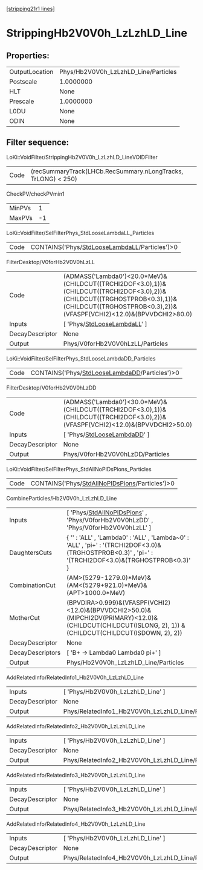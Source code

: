 [[stripping21r1 lines]](./stripping21r1-index)

# StrippingHb2V0V0h_LzLzhLD_Line

## Properties:

|                |                                      |
|----------------|--------------------------------------|
| OutputLocation | Phys/Hb2V0V0h_LzLzhLD_Line/Particles |
| Postscale      | 1.0000000                            |
| HLT            | None                                 |
| Prescale       | 1.0000000                            |
| L0DU           | None                                 |
| ODIN           | None                                 |

## Filter sequence:

LoKi::VoidFilter/StrippingHb2V0V0h_LzLzhLD_LineVOIDFilter

|      |                                                               |
|------|---------------------------------------------------------------|
| Code | (recSummaryTrack(LHCb.RecSummary.nLongTracks, TrLONG) \< 250) |

CheckPV/checkPVmin1

|        |     |
|--------|-----|
| MinPVs | 1   |
| MaxPVs | -1  |

LoKi::VoidFilter/SelFilterPhys_StdLooseLambdaLL_Particles

|      |                                                                                                    |
|------|----------------------------------------------------------------------------------------------------|
| Code | CONTAINS('Phys/[StdLooseLambdaLL](./stripping21r1-commonparticles-stdlooselambdall)/Particles')\>0 |

FilterDesktop/V0forHb2V0V0hLzLL

|                 |                                                                                                                                                                                                        |
|-----------------|--------------------------------------------------------------------------------------------------------------------------------------------------------------------------------------------------------|
| Code            | (ADMASS('Lambda0')\<20.0\*MeV)&(CHILDCUT((TRCHI2DOF\<3.0),1))&(CHILDCUT((TRCHI2DOF\<3.0),2))&(CHILDCUT((TRGHOSTPROB\<0.3),1))&(CHILDCUT((TRGHOSTPROB\<0.3),2))&(VFASPF(VCHI2)\<12.0)&(BPVVDCHI2\>80.0) |
| Inputs          | [ 'Phys/[StdLooseLambdaLL](./stripping21r1-commonparticles-stdlooselambdall)' ]                                                                                                                      |
| DecayDescriptor | None                                                                                                                                                                                                   |
| Output          | Phys/V0forHb2V0V0hLzLL/Particles                                                                                                                                                                       |

LoKi::VoidFilter/SelFilterPhys_StdLooseLambdaDD_Particles

|      |                                                                                                    |
|------|----------------------------------------------------------------------------------------------------|
| Code | CONTAINS('Phys/[StdLooseLambdaDD](./stripping21r1-commonparticles-stdlooselambdadd)/Particles')\>0 |

FilterDesktop/V0forHb2V0V0hLzDD

|                 |                                                                                                                                      |
|-----------------|--------------------------------------------------------------------------------------------------------------------------------------|
| Code            | (ADMASS('Lambda0')\<30.0\*MeV)&(CHILDCUT((TRCHI2DOF\<3.0),1))&(CHILDCUT((TRCHI2DOF\<3.0),2))&(VFASPF(VCHI2)\<12.0)&(BPVVDCHI2\>50.0) |
| Inputs          | [ 'Phys/[StdLooseLambdaDD](./stripping21r1-commonparticles-stdlooselambdadd)' ]                                                    |
| DecayDescriptor | None                                                                                                                                 |
| Output          | Phys/V0forHb2V0V0hLzDD/Particles                                                                                                     |

LoKi::VoidFilter/SelFilterPhys_StdAllNoPIDsPions_Particles

|      |                                                                                                      |
|------|------------------------------------------------------------------------------------------------------|
| Code | CONTAINS('Phys/[StdAllNoPIDsPions](./stripping21r1-commonparticles-stdallnopidspions)/Particles')\>0 |

CombineParticles/Hb2V0V0h_LzLzhLD_Line

|                  |                                                                                                                                                              |
|------------------|--------------------------------------------------------------------------------------------------------------------------------------------------------------|
| Inputs           | [ 'Phys/[StdAllNoPIDsPions](./stripping21r1-commonparticles-stdallnopidspions)' , 'Phys/V0forHb2V0V0hLzDD' , 'Phys/V0forHb2V0V0hLzLL' ]                    |
| DaughtersCuts    | { '' : 'ALL' , 'Lambda0' : 'ALL' , 'Lambda~0' : 'ALL' , 'pi+' : '(TRCHI2DOF\<3.0)&(TRGHOSTPROB\<0.3)' , 'pi-' : '(TRCHI2DOF\<3.0)&(TRGHOSTPROB\<0.3)' }      |
| CombinationCut   | (AM\>(5279-1279.0)\*MeV)&(AM\<(5279+921.0)\*MeV)&(APT\>1000.0\*MeV)                                                                                          |
| MotherCut        | (BPVDIRA\>0.999)&(VFASPF(VCHI2)\<12.0)&(BPVVDCHI2\>50.0)&(MIPCHI2DV(PRIMARY)\<12.0)& (CHILDCUT(CHILDCUT(ISLONG, 2), 1)) & (CHILDCUT(CHILDCUT(ISDOWN, 2), 2)) |
| DecayDescriptor  | None                                                                                                                                                         |
| DecayDescriptors | [ 'B+ -\> Lambda0 Lambda0 pi+' ]                                                                                                                           |
| Output           | Phys/Hb2V0V0h_LzLzhLD_Line/Particles                                                                                                                         |

AddRelatedInfo/RelatedInfo1_Hb2V0V0h_LzLzhLD_Line

|                 |                                                   |
|-----------------|---------------------------------------------------|
| Inputs          | [ 'Phys/Hb2V0V0h_LzLzhLD_Line' ]                |
| DecayDescriptor | None                                              |
| Output          | Phys/RelatedInfo1_Hb2V0V0h_LzLzhLD_Line/Particles |

AddRelatedInfo/RelatedInfo2_Hb2V0V0h_LzLzhLD_Line

|                 |                                                   |
|-----------------|---------------------------------------------------|
| Inputs          | [ 'Phys/Hb2V0V0h_LzLzhLD_Line' ]                |
| DecayDescriptor | None                                              |
| Output          | Phys/RelatedInfo2_Hb2V0V0h_LzLzhLD_Line/Particles |

AddRelatedInfo/RelatedInfo3_Hb2V0V0h_LzLzhLD_Line

|                 |                                                   |
|-----------------|---------------------------------------------------|
| Inputs          | [ 'Phys/Hb2V0V0h_LzLzhLD_Line' ]                |
| DecayDescriptor | None                                              |
| Output          | Phys/RelatedInfo3_Hb2V0V0h_LzLzhLD_Line/Particles |

AddRelatedInfo/RelatedInfo4_Hb2V0V0h_LzLzhLD_Line

|                 |                                                   |
|-----------------|---------------------------------------------------|
| Inputs          | [ 'Phys/Hb2V0V0h_LzLzhLD_Line' ]                |
| DecayDescriptor | None                                              |
| Output          | Phys/RelatedInfo4_Hb2V0V0h_LzLzhLD_Line/Particles |
